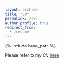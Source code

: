 ```yaml
---
layout: archive
title: "CV"
permalink: /cv/
author_profile: true
redirect_from:
  - /resume
---
```


{% include base_path %}

Please refer to my CV [here](https://drive.google.com/file/d/1PUj1L-iSPQQlkcieukN_zoEftvYm_BSl/view?usp=sharing)
